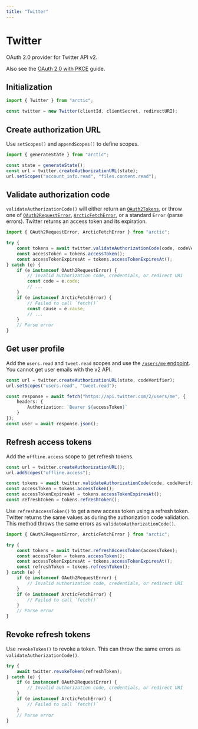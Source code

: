 ```yaml
---
title: "Twitter"
---
```


# Twitter

OAuth 2.0 provider for Twitter API v2.

Also see the [OAuth 2.0 with PKCE](/guides/oauth2-pkce) guide.

## Initialization

```ts
import { Twitter } from "arctic";

const twitter = new Twitter(clientId, clientSecret, redirectURI);
```

## Create authorization URL

Use `setScopes()` and `appendScopes()` to define scopes.

```ts
import { generateState } from "arctic";

const state = generateState();
const url = twitter.createAuthorizationURL(state);
url.setScopes("account_info.read", "files.content.read");
```

## Validate authorization code

`validateAuthorizationCode()` will either return an [`OAuth2Tokens`](/reference/OAuth2Tokens), or throw one of [`OAuth2RequestError`](/reference/OAuth2RequestError), [`ArcticFetchError`](/reference/ArcticFetchError), or a standard `Error` (parse errors). Twitter returns an access token and its expiration.

```ts
import { OAuth2RequestError, ArcticFetchError } from "arctic";

try {
	const tokens = await twitter.validateAuthorizationCode(code, codeVerifier);
	const accessToken = tokens.accessToken();
	const accessTokenExpiresAt = tokens.accessTokenExpiresAt();
} catch (e) {
	if (e instanceof OAuth2RequestError) {
		// Invalid authorization code, credentials, or redirect URI
		const code = e.code;
		// ...
	}
	if (e instanceof ArcticFetchError) {
		// Failed to call `fetch()`
		const cause = e.cause;
		// ...
	}
	// Parse error
}
```

## Get user profile

Add the `users.read` and `tweet.read` scopes and use the [`/users/me` endpoint](https://developer.twitter.com/en/docs/twitter-api/users/lookup/api-reference/get-users-me). You cannot get user emails with the v2 API.

```ts
const url = twitter.createAuthorizationURL(state, codeVerifier);
url.setScopes("users.read", "tweet.read");
```

```ts
const response = await fetch("https://api.twitter.com/2/users/me", {
	headers: {
		Authorization: `Bearer ${accessToken}`
	}
});
const user = await response.json();
```

## Refresh access tokens

Add the `offline.access` scope to get refresh tokens.

```ts
const url = twitter.createAuthorizationURL();
url.addScopes("offline.access");
```

```ts
const tokens = await twitter.validateAuthorizationCode(code, codeVerifier);
const accessToken = tokens.accessToken();
const accessTokenExpiresAt = tokens.accessTokenExpiresAt();
const refreshToken = tokens.refreshToken();
```

Use `refreshAccessToken()` to get a new access token using a refresh token. Twitter returns the same values as during the authorization code validation. This method throws the same errors as `validateAuthorizationCode()`.

```ts
import { OAuth2RequestError, ArcticFetchError } from "arctic";

try {
	const tokens = await twitter.refreshAccessToken(accessToken);
	const accessToken = tokens.accessToken();
	const accessTokenExpiresAt = tokens.accessTokenExpiresAt();
	const refreshToken = tokens.refreshToken();
} catch (e) {
	if (e instanceof OAuth2RequestError) {
		// Invalid authorization code, credentials, or redirect URI
	}
	if (e instanceof ArcticFetchError) {
		// Failed to call `fetch()`
	}
	// Parse error
}
```

## Revoke refresh tokens

Use `revokeToken()` to revoke a token. This can throw the same errors as `validateAuthorizationCode()`.

```ts
try {
	await twitter.revokeToken(refreshToken);
} catch (e) {
	if (e instanceof OAuth2RequestError) {
		// Invalid authorization code, credentials, or redirect URI
	}
	if (e instanceof ArcticFetchError) {
		// Failed to call `fetch()`
	}
	// Parse error
}
```
